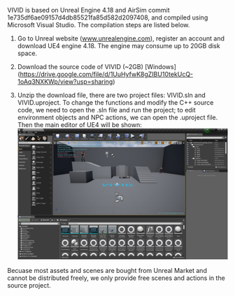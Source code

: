 VIVID is based on Unreal Engine 4.18 and AirSim commit 1e735df6ae09157d4db85521fa85d582d2097408, and compiled using Microsoft Visual Studio. The compilation steps are listed below. 

1. Go to Unreal website (www.unrealengine.com), register an account and download UE4 engine 4.18. The engine may consume up to 20GB disk space. 

2. Download the source code of VIVID (~2GB)
[Windows] (https://drive.google.com/file/d/1UuHyfwK8gZIBU10tekUcQ-1oAq3NXKWp/view?usp=sharing)

3. Unzip the download file, there are two project files: VIVID.sln and VIVID.uproject. 
To change the functions and modify the C++ source code, we need to open the .sln file and run the project; to edit environment objects and NPC actions, we can open the .uproject file.
Then the main editor of UE4 will be shown:
![](/source/open_source_project.png) 

Becuase most assets and scenes are bought from Unreal Market and cannot be distributed freely, we only provide free scenes and actions in the source project.
